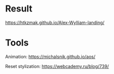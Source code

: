 # Result 
https://htkzmak.github.io/Alex-Wylliam-landing/

# Tools
Animation: https://michalsnik.github.io/aos/ 

Reset stylization: https://webcademy.ru/blog/739/ 

